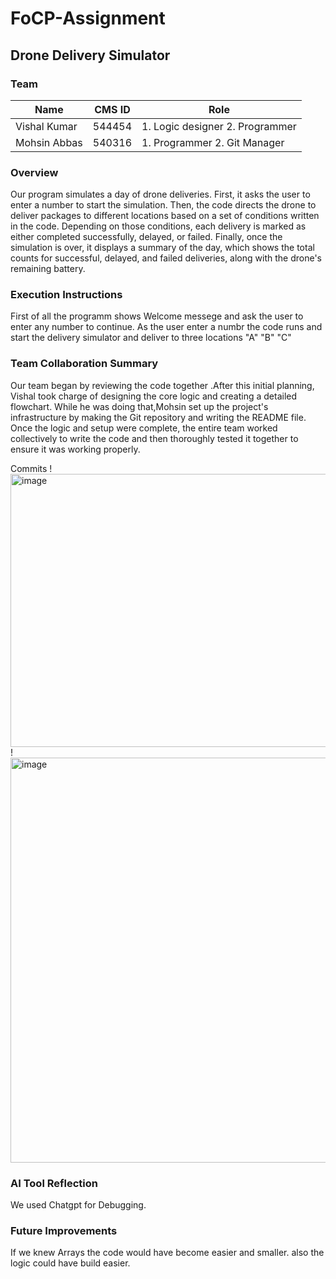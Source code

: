 # FoCP-Assignment
## Drone Delivery Simulator
### Team 
|Name |CMS ID |Role|
|--- |--- |--- |
|Vishal Kumar |544454 |1. Logic designer 2. Programmer |
|Mohsin Abbas |540316 |1. Programmer 2. Git Manager |

### Overview
Our program simulates a day of drone deliveries. First, it asks the user to enter a number to start the simulation. Then, the code directs the drone to deliver packages to different locations based on a set of conditions written in the code. Depending on those conditions, each delivery is marked as either completed successfully, delayed, or failed. Finally, once the simulation is over, it displays a summary of the day, which shows the total counts for successful, delayed, and failed deliveries, along with the drone's remaining battery.
### Execution Instructions
First of all the programm shows Welcome messege and ask the user to enter any number to continue. As the user enter a numbr the code runs and start the delivery simulator and deliver to three locations "A" "B" "C" 
### Team Collaboration Summary
Our team began by reviewing the code together .After this initial planning, Vishal took charge of designing the core logic and
creating a detailed flowchart. While he was doing that,Mohsin set up the project's infrastructure by making the Git repository
and writing the README file. Once the logic and setup were complete, the entire team worked collectively to write the code and
then thoroughly tested it together to ensure it was working properly.

Commits 
!<img width="1804" height="437" alt="image" src="https://github.com/user-attachments/assets/7c456348-4a45-4111-b643-9c9db0566436" />
!<img width="1822" height="648" alt="image" src="https://github.com/user-attachments/assets/d007f3f8-0200-4692-86ae-90b5b8c0c15b" />

### AI Tool Reflection
We used Chatgpt for Debugging.
### Future Improvements
If we knew Arrays the code would have become easier and smaller. also the logic could have build easier. 
